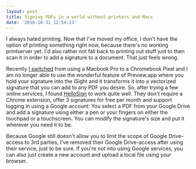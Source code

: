 ```yaml
---
layout: post
title: Signing PDFs in a world without printers and Macs
date: '2016-10-31 12:54:13'
---
```


I always hated printing. Now that I've moved my office, I don't have the option of printing something right now, because there's no working printserver yet. I'd also rather not fall back to printing out stuff just to then scan it in order to add a signature to a document. That just feels wrong.

Recently [I switched](https://blog.dictvm.org/oops-i-did-it-again/) from using a Macbook Pro to a Chromebook Pixel and I am no longer able to use the wonderful feature of Preview.app where you hold your signature into the iSight and it transforms it into a vectorized signature that you can add to any PDF you desire. So, after trying a few online services, I found [HelloSign](https://www.hellosign.com) to work quite well. They don't require a Chrome extension, offer 3 signatures for free per month and support logging in using a Google account: You select a PDF from your Google Drive and add a signature using either a pen or your fingers on either the touchpad or a touchscreen. You can modify the signature's size and put it wherever you need it to be.

Because Google still doesn't allow you to limit the scope of Google Drive-access to 3rd parties, I've removed their Google Drive-access after using their service, just to be sure. If you're not into using Google services, you can also just create a new account and upload a local file using your browser.